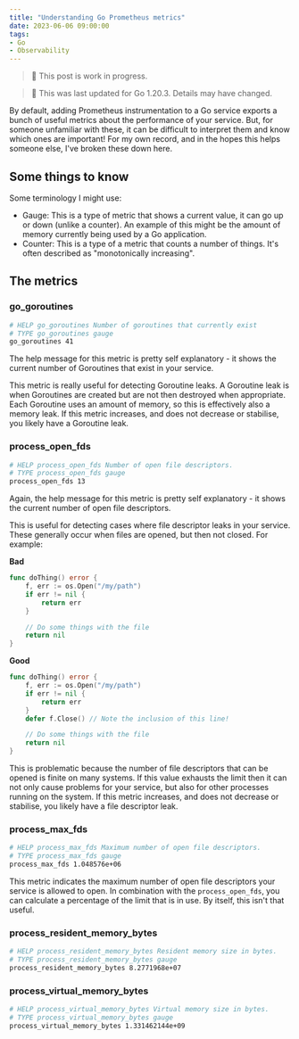 ```yaml
---
title: "Understanding Go Prometheus metrics"
date: 2023-06-06 09:00:00
tags:
- Go
- Observability
---
```


> 🚨 This post is work in progress.

> 🚨 This was last updated for Go 1.20.3. Details may have changed.

By default, adding Prometheus instrumentation to a Go service exports a bunch of useful metrics about the performance of your service. But, for someone unfamiliar with these, it can be difficult to interpret them and know which ones are important! For my own record, and in the hopes this helps someone else, I've broken these down here.

## Some things to know

Some terminology I might use:

- Gauge: This is a type of metric that shows a current value, it can go up or down (unlike a counter). An example of this might be the amount of memory currently being used by a Go application.
- Counter: This is a type of a metric that counts a number of things. It's often described as "monotonically increasing".

## The metrics

### go_goroutines

```sh
# HELP go_goroutines Number of goroutines that currently exist  
# TYPE go_goroutines gauge  
go_goroutines 41
```

The help message for this metric is pretty self explanatory - it shows the current number of Goroutines that exist in your service.

This metric is really useful for detecting Goroutine leaks. A Goroutine leak is when Goroutines are created but are not then destroyed when appropriate. Each Goroutine uses an amount of memory, so this is effectively also a memory leak. If this metric increases, and does not decrease or stabilise, you likely have a Goroutine leak.

### process_open_fds

```sh
# HELP process_open_fds Number of open file descriptors.
# TYPE process_open_fds gauge
process_open_fds 13
```

Again, the help message for this metric is pretty self explanatory - it shows the current number of open file descriptors.

This is useful for detecting cases where file descriptor leaks in your service. These generally occur when files are opened, but then not closed. For example:

**Bad**

```go
func doThing() error {
    f, err := os.Open("/my/path")
    if err != nil {
        return err
    }

    // Do some things with the file
    return nil
}
```

**Good**

```go
func doThing() error {
    f, err := os.Open("/my/path")
    if err != nil {
        return err
    }
    defer f.Close() // Note the inclusion of this line!

    // Do some things with the file
    return nil
}
```

This is problematic because the number of file descriptors that can be opened is finite on many systems. If this value exhausts the limit then it can not only cause problems for your service, but also for other processes running on the system. If this metric increases, and does not decrease or stabilise, you likely have a file descriptor leak.

### process_max_fds

```sh
# HELP process_max_fds Maximum number of open file descriptors.
# TYPE process_max_fds gauge
process_max_fds 1.048576e+06
```

This metric indicates the maximum number of open file descriptors your service is allowed to open. In combination with the `process_open_fds`, you can calculate a percentage of the limit that is in use. By itself, this isn't that useful.

### process_resident_memory_bytes

```sh
# HELP process_resident_memory_bytes Resident memory size in bytes.
# TYPE process_resident_memory_bytes gauge
process_resident_memory_bytes 8.2771968e+07
```

### process_virtual_memory_bytes

```sh
# HELP process_virtual_memory_bytes Virtual memory size in bytes.
# TYPE process_virtual_memory_bytes gauge
process_virtual_memory_bytes 1.331462144e+09
```
